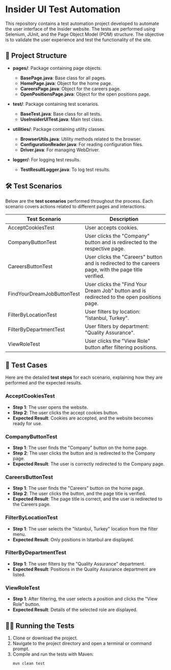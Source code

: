 # Insider UI Test Automation

This repository contains a test automation project developed to automate the user interface of the Insider website. The tests are performed using Selenium, JUnit, and the Page Object Model (POM) structure. The objective is to validate the user experience and test the functionality of the site.

## 📁 Project Structure

- **pages/**: Package containing page objects.
  - **BasePage.java**: Base class for all pages.
  - **HomePage.java**: Object for the home page.
  - **CareersPage.java**: Object for the careers page.
  - **OpenPositionsPage.java**: Object for the open positions page.
  
- **test/**: Package containing test scenarios.
  - **BaseTest.java**: Base class for all tests.
  - **UseInsiderUITest.java**: Main test class.

- **utilities/**: Package containing utility classes.
  - **BrowserUtils.java**: Utility methods related to the browser.
  - **ConfigurationReader.java**: For reading configuration files.
  - **Driver.java**: For managing WebDriver.
  
- **logger/**: For logging test results.
  - **TestResultLogger.java**: To log test results.

## 🛠️ Test Scenarios

Below are the **test scenarios** performed throughout the process. Each scenario covers actions related to different pages and interactions.

| Test Scenario                    | Description                                                                                      |
|----------------------------------|--------------------------------------------------------------------------------------------------|
| AcceptCookiesTest                | User accepts cookies.                                                                            |
| CompanyButtonTest                | User clicks the "Company" button and is redirected to the respective page.                       |
| CareersButtonTest                | User clicks the "Careers" button and is redirected to the careers page, with the page title verified. |
| FindYourDreamJobButtonTest       | User clicks the "Find Your Dream Job" button and is redirected to the open positions page.        |
| FilterByLocationTest             | User filters by location: "Istanbul, Turkey".                                                    |
| FilterByDepartmentTest           | User filters by department: "Quality Assurance".                                                 |
| ViewRoleTest                     | User clicks the "View Role" button after filtering positions.                                    |

## 🧪 Test Cases

Here are the detailed **test steps** for each scenario, explaining how they are performed and the expected results.

### AcceptCookiesTest
- **Step 1**: The user opens the website.
- **Step 2**: The user clicks the accept cookies button.
- **Expected Result**: Cookies are accepted, and the website becomes ready for use.

### CompanyButtonTest
- **Step 1**: The user finds the "Company" button on the home page.
- **Step 2**: The user clicks the button and is redirected to the Company page.
- **Expected Result**: The user is correctly redirected to the Company page.

### CareersButtonTest
- **Step 1**: The user finds the "Careers" button on the home page.
- **Step 2**: The user clicks the button, and the page title is verified.
- **Expected Result**: The page title is correct, and the user is redirected to the Careers page.

### FilterByLocationTest
- **Step 1**: The user selects the "Istanbul, Turkey" location from the filter menu.
- **Expected Result**: Only positions in Istanbul are displayed.

### FilterByDepartmentTest
- **Step 1**: The user filters by the "Quality Assurance" department.
- **Expected Result**: Positions in the Quality Assurance department are listed.

### ViewRoleTest
- **Step 1**: After filtering, the user selects a position and clicks the "View Role" button.
- **Expected Result**: Details of the selected role are displayed.

## 🏃‍♂️ Running the Tests

1. Clone or download the project.
2. Navigate to the project directory and open a terminal or command prompt.
3. Compile and run the tests with Maven:
   ```bash
   mvn clean test

